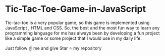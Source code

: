 # Tic-Tac-Toe-Game-in-JavaScript
Tic-tac-toe is a very popular game, so this game is implemented using JavaScript , HTML and CSS. 
So, the best and the most fun way to learn any programming language for me has always been by developing a fun project like a simple game or some project that I would use in my daily life.


Just follow ☝️ me and give Star ⭐ my repository
